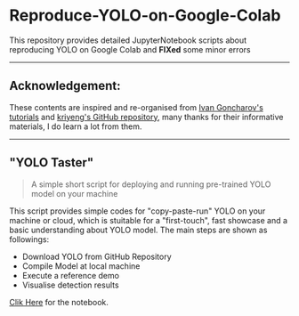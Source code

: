 # Reproduce-YOLO-on-Google-Colab
This repository provides detailed JupyterNotebook scripts about reproducing YOLO on Google Colab and **FIXed** some minor errors 

---
## Acknowledgement:
These contents are inspired and re-organised from [Ivan Goncharov's tutorials](https://www.youtube.com/playlist?list=PLZBN9cDu0MSk4IFFnTOIDihvhnHWhAa8W) and [kriyeng's GitHub repository](https://github.com/kriyeng/darknet), many thanks for their informative materials, I do learn a lot from them.

---


## "YOLO Taster" 

> A simple short script for deploying and running pre-trained YOLO model on your machine

This script provides simple codes for "copy-paste-run" YOLO on your machine or cloud, which is stuitable for a "first-touch", fast showcase and a basic understanding about YOLO model. The main steps are shown as followings:



*   Download YOLO from GitHub Repository
*   Compile Model at local machine
*   Execute a reference demo
*   Visualise detection results

[Clik Here](https://github.com/Mercurise/Reproduce-YOLO-on-Google-Colab/blob/master/YOLO_quick_deploy_version.ipynb) for the notebook.



